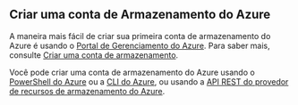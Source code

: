 ## Criar uma conta de Armazenamento do Azure

A maneira mais fácil de criar sua primeira conta de armazenamento do Azure é usando o [Portal de Gerenciamento do Azure](https://manage.windowsazure.com). Para saber mais, consulte [Criar uma conta de armazenamento](../articles/storage/storage-create-storage-account.md#create-a-storage-account).

Você pode criar uma conta de armazenamento do Azure usando o [PowerShell do Azure](../articles/storage/storage-powershell-guide-full.md) ou a [CLI do Azure](../articles/storage/storage-azure-cli.md), ou usando a [API REST do provedor de recursos de armazenamento do Azure](https://msdn.microsoft.com/library/azure/mt163683.aspx).
 

<!---HONumber=Oct15_HO3-->